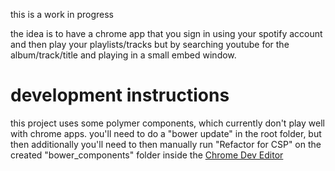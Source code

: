 this is a work in progress

the idea is to have a chrome app that you sign in using your spotify
account and then play your playlists/tracks but by searching youtube
for the album/track/title and playing in a small embed window.

development instructions
=========
this project uses some polymer components, which currently don't play well with chrome apps.
you'll need to do a "bower update" in the root folder, but then additionally you'll need to then manually run "Refactor for CSP" on the created "bower_components" folder inside the [Chrome Dev Editor](https://chrome.google.com/webstore/detail/chrome-dev-editor-develop/pnoffddplpippgcfjdhbmhkofpnaalpg)